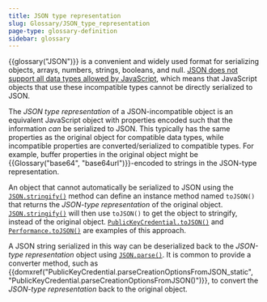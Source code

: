 ```yaml
---
title: JSON type representation
slug: Glossary/JSON_type_representation
page-type: glossary-definition
sidebar: glossary
---
```


{{glossary("JSON")}} is a convenient and widely used format for serializing objects, arrays, numbers, strings, booleans, and null.
[JSON does not support all data types allowed by JavaScript](/en-US/docs/Web/JavaScript/Reference/Global_Objects/JSON#javascript_and_json_differences), which means that JavaScript objects that use these incompatible types cannot be directly serialized to JSON.

The _JSON type representation_ of a JSON-incompatible object is an equivalent JavaScript object with properties encoded such that the information _can_ be serialized to JSON.
This typically has the same properties as the original object for compatible data types, while incompatible properties are converted/serialized to compatible types.
For example, buffer properties in the original object might be {{Glossary("base64", "base64url")}}-encoded to strings in the JSON-type representation.

An object that cannot automatically be serialized to JSON using the [`JSON.stringify()`](/en-US/docs/Web/JavaScript/Reference/Global_Objects/JSON/stringify) method can define an instance method named `toJSON()` that returns the _JSON-type representation_ of the original object.
[`JSON.stringify()`](/en-US/docs/Web/JavaScript/Reference/Global_Objects/JSON/stringify) will then use `toJSON()` to get the object to stringify, instead of the original object.
[`PublicKeyCredential.toJSON()`](/en-US/docs/Web/API/PublicKeyCredential/toJSON) and [`Performance.toJSON()`](/en-US/docs/Web/API/Performance/toJSON) are examples of this approach.

A JSON string serialized in this way can be deserialized back to the _JSON-type representation_ object using [`JSON.parse()`](/en-US/docs/Web/JavaScript/Reference/Global_Objects/JSON/parse).
It is common to provide a converter method, such as {{domxref("PublicKeyCredential.parseCreationOptionsFromJSON_static", "PublicKeyCredential.parseCreationOptionsFromJSON()")}}, to convert the _JSON-type representation_ back to the original object.
